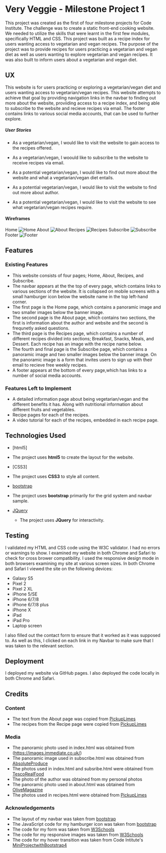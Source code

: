 # Very Veggie - Milestone Project 1 
This project was created as the first of four milestone projects for Code Institute. 
The challenge was to create a static front-end cooking website. We needed to utilize the skills that were learnt in the first few modules, 
specifically HTML and CSS. This project was built as a recipe index for users wanting access to vegetarian and vegan recipes. The purpose
of the project was to provide recipes for users practicing a vegetarian and vegan diet as well as users wanting to explore vegetarian and 
vegan recipes. It was also built to inform users about a vegetarian and vegan diet. 
 
## UX
This website is for users practicing or exploring a vegetarian/vegan diet and users wanting access to vegetarian/vegan recipes. This website 
attempts to achieve that goal by providing navigation links in the navbar to finding out more about the website, proviiding access to a recipe 
index, and being able to subscribe to the website and recieve recipes via email. The footer contains links to various social media accounts, that
can be used to further explore. 

##### User Stories
- As a vegetarian/vegan, I would like to visit the website to gain access to the recipes offered. 

- As a vegetarian/vegan, I woould like to subscribe to the website to receive recipes via email. 

- As a potential vegetarian/vegan, I would like to find out more about the website and what a vegetarian/vegan diet entails. 

- As a potential vegetarian/vegan, I would like to visit the website to find out more about author. 

- As a potential vegetarian/vegan, I would like to visit the website to see what vegetarian/vegan recipes require. 

#### Wireframes
Home ![Home](/wireframes/homepage.jpg/)
About ![About](/wireframes/about.jpg/)
Recipes ![Recipes](/wireframes/Recipes.jpg/)
Subscribe ![Subscribe](/wireframes/subscribe.jpg/)
Footer ![Footer](/wireframes/footer.jpg/)

## Features

### Existing Features
- This website consists of four pages; Home, About, Recipes, and Subscribe.  
- The navbar appears at the the top of every page, which contains links to various sections of the website. It is collapsed on mobile screens
  with a small hamburger icon below the website name in the top left-hand corner. 
- The first page is the Home page, which contains a panoramic image and two smaller images below the banner image.
- The second page is the About page, which contains two sections, the first is information about the author and website and the second is 
  frequnetly asked questions. 
- The third page is the Recipes page, which contains a number of different recipes divided into sections; Breakfast, Snacks, Meals, and Dessert.
  Each recipe has an image with the recipe name below.  
- The fourth and final page is the Subscribe page, which contains a panoramic image and two smaller images below the banner image. On the panoramic image
  is a form that invites users to sign up with their email to recieve free weekly recipes. 
- A footer appears at the bottom of every page,which has links to a number of social media accounts.

### Features Left to Implement
- A detailed information page about being vegetarian/vegan and the different benefits it has. Along with nutritional information about different 
  fruits and vegetables.
- Recipe pages for each of the recipes. 
- A video tutorial for each of the recipes, embedded in each recipe page. 

## Technologies Used

- [html5] 
 - The project uses **html5** to create the layout for the website. 

- [CSS3]
 - The project uses **CSS3** to style all content. 

- [bootstrap](https://getbootstrap.com/)
 - The project uses **bootstrap** primarily for the grid system and navbar sample. 

- [JQuery](https://jquery.com)
    - The project uses **JQuery** for interactivity.

## Testing
I validated my HTML and CSS code using the W3C validator. I had no errors or warnings to show. I examined my website in both
Chrome and Safari to check for cross brower compatibility. I used the responsive design mode in both browsers examining my site at 
various screen sizes. In both Chrome and Safari I viewed the site on the following devices:

- Galaxy S5
- Pixel 2
- Pixel 2 XL
- iPhone 5/SE
- iPhone 6/7/8
- iPhone 6/7/8 plus
- iPhone X
- iPad
- iPad Pro
- Laptop screen

I also filled out the contact form to ensure that it worked as it was supposed to. 
As well as this, I clicked on each link in my Navbar to make sure that I was taken to the relevant section. 

## Deployment
I deployed my website via GitHub pages. I also deployed the code locally in both Chrome and Safari.

## Credits

### Content
- The text from the About page was copied from [PickupLimes](https://www.pickuplimes.com/)
- The recipes from the Recipe page were copied from [PickupLimes](https://www.pickuplimes.com/)

### Media
- The panoramic photo used in index.html was obtained from (https://images.immediate.co.uk/)
- The panoramic image used in subscribe.html was obtained from [AbsoluteProduce](https://www.absoluteproduce.com/what-we-do)
- The photos used in index.html and subsribe.html were obtained from [TescoRealFood](https://realfood.tesco.com/gallery/10-healthy-vegetarian-recipes.html)
- The photo of the author was obtained from my personal photos
- The panoramic photo used in about.html was obtained from [OliveMagazine](https://www.olivemagazine.com/recipes/vegan/healthy-vegan-recipes-under-350-calories/)
- The photos used in recipes.html were obtained from [PickupLimes](https://www.pickuplimes.com/)

### Acknowledgements
- The layout of my navbar was taken from [bootstrap](https://getbootstrap.com/)
- The JavaScript code for my hamburger icon was taken from [bootstrap](https://getbootstrap.com/)
- The code for my form was taken from [W3Schools](https://www.w3schools.com/howto/howto_css_signup_form.asp)
- The code for my responsive images was taken from [W3Schools](https://www.w3schools.com/howto/howto_css_image_responsive.asp)
- The code for my hover transition was taken from Code Intitute's [MiniProjectwithBootstrap4](https://github.com/Code-Institute-Solutions/resume-miniproject-bootstrap4/tree/master/)

